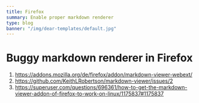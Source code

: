 ```yaml
---
title: Firefox
summary: Enable proper markdown renderer
type: blog
banner: "/img/dear-templates/default.jpg"
---
```


# Buggy markdown renderer in Firefox #
1. https://addons.mozilla.org/de/firefox/addon/markdown-viewer-webext/
2. https://github.com/KeithLRobertson/markdown-viewer/issues/2
3. https://superuser.com/questions/696361/how-to-get-the-markdown-viewer-addon-of-firefox-to-work-on-linux/1175837#1175837

